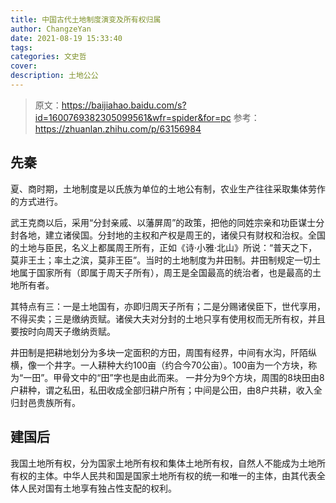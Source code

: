 ```yaml
---
title: 中国古代土地制度演变及所有权归属
author: ChangzeYan
date: 2021-08-19 15:33:40
tags: 
categories: 文史哲
cover:
description: 土地公公
---
```



> 原文：https://baijiahao.baidu.com/s?id=1600769382305099561&wfr=spider&for=pc
参考：https://zhuanlan.zhihu.com/p/63156984

##  先秦
夏、商时期，土地制度是以氏族为单位的土地公有制，农业生产往往采取集体劳作的方式进行。

武王克商以后，采用“分封亲戚、以藩屏周”的政策，把他的同姓宗亲和功臣谋士分封各地，建立诸侯国。分封地的主权和产权是周王的，诸侯只有财权和治权。全国的土地与臣民，名义上都属周王所有，正如《诗·小雅·北山》所说：“普天之下，莫非王土；率土之滨，莫非王臣”。当时的土地制度为井田制。井田制规定一切土地属于国家所有（即属于周天子所有），周王是全国最高的统治者，也是最高的土地所有者。

其特点有三：一是土地国有，亦即归周天子所有；二是分赐诸侯臣下，世代享用，不得买卖；三是缴纳贡赋。诸侯大夫对分封的土地只享有使用权而无所有权，并且要按时向周天子缴纳贡赋。

井田制是把耕地划分为多块一定面积的方田，周围有经界，中间有水沟，阡陌纵横，像一个井字。一人耕种大约100亩（约合今70公亩）。100亩为一个方块，称为“一田”。甲骨文中的“田”字也是由此而来。 一井分为9个方块，周围的8块田由8户耕种，谓之私田，私田收成全部归耕户所有；中间是公田，由8户共耕，收入全归封邑贵族所有。


## 建国后
我国土地所有权，分为国家土地所有权和集体土地所有权，自然人不能成为土地所有权的主体。中华人民共和国是国家土地所有权的统一和唯一的主体，由其代表全体人民对国有土地享有独占性支配的权利。